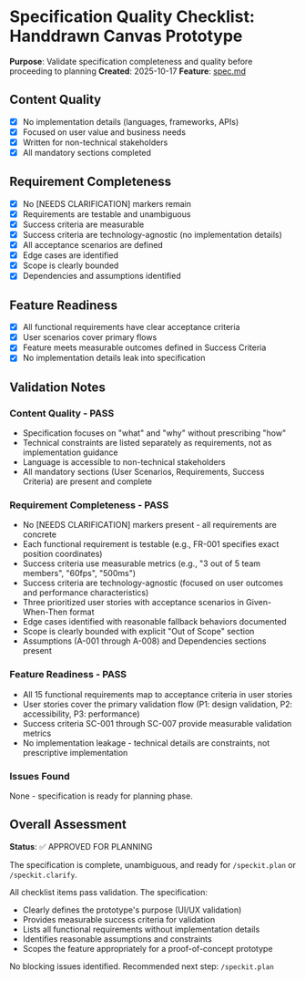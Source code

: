 # Specification Quality Checklist: Handdrawn Canvas Prototype

**Purpose**: Validate specification completeness and quality before proceeding to planning
**Created**: 2025-10-17
**Feature**: [spec.md](../spec.md)

## Content Quality

- [x] No implementation details (languages, frameworks, APIs)
- [x] Focused on user value and business needs
- [x] Written for non-technical stakeholders
- [x] All mandatory sections completed

## Requirement Completeness

- [x] No [NEEDS CLARIFICATION] markers remain
- [x] Requirements are testable and unambiguous
- [x] Success criteria are measurable
- [x] Success criteria are technology-agnostic (no implementation details)
- [x] All acceptance scenarios are defined
- [x] Edge cases are identified
- [x] Scope is clearly bounded
- [x] Dependencies and assumptions identified

## Feature Readiness

- [x] All functional requirements have clear acceptance criteria
- [x] User scenarios cover primary flows
- [x] Feature meets measurable outcomes defined in Success Criteria
- [x] No implementation details leak into specification

## Validation Notes

### Content Quality - PASS
- Specification focuses on "what" and "why" without prescribing "how"
- Technical constraints are listed separately as requirements, not as implementation guidance
- Language is accessible to non-technical stakeholders
- All mandatory sections (User Scenarios, Requirements, Success Criteria) are present and complete

### Requirement Completeness - PASS
- No [NEEDS CLARIFICATION] markers present - all requirements are concrete
- Each functional requirement is testable (e.g., FR-001 specifies exact position coordinates)
- Success criteria use measurable metrics (e.g., "3 out of 5 team members", "60fps", "500ms")
- Success criteria are technology-agnostic (focused on user outcomes and performance characteristics)
- Three prioritized user stories with acceptance scenarios in Given-When-Then format
- Edge cases identified with reasonable fallback behaviors documented
- Scope is clearly bounded with explicit "Out of Scope" section
- Assumptions (A-001 through A-008) and Dependencies sections present

### Feature Readiness - PASS
- All 15 functional requirements map to acceptance criteria in user stories
- User stories cover the primary validation flow (P1: design validation, P2: accessibility, P3: performance)
- Success criteria SC-001 through SC-007 provide measurable validation metrics
- No implementation leakage - technical details are constraints, not prescriptive implementation

### Issues Found
None - specification is ready for planning phase.

## Overall Assessment

**Status**: ✅ APPROVED FOR PLANNING

The specification is complete, unambiguous, and ready for `/speckit.plan` or `/speckit.clarify`.

All checklist items pass validation. The specification:
- Clearly defines the prototype's purpose (UI/UX validation)
- Provides measurable success criteria for validation
- Lists all functional requirements without implementation details
- Identifies reasonable assumptions and constraints
- Scopes the feature appropriately for a proof-of-concept prototype

No blocking issues identified. Recommended next step: `/speckit.plan`
